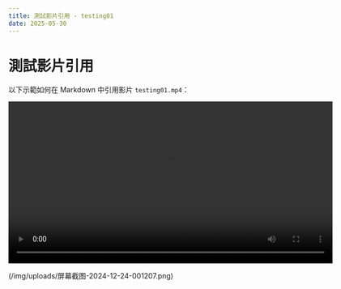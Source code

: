 ```yaml
---
title: 測試影片引用 - testing01
date: 2025-05-30
---
```


# 測試影片引用

以下示範如何在 Markdown 中引用影片 `testing01.mp4`：

<video controls src="/internal-docs/img/testing01.mp4" width="640">
  您的瀏覽器不支援影片標籤。
</video>

(/img/uploads/屏幕截图-2024-12-24-001207.png)
